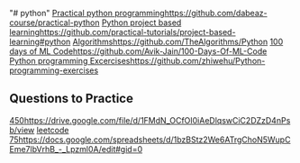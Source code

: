 "# python" 
[Practical python programming](https://github.com/dabeaz-course/practical-python)https://github.com/dabeaz-course/practical-python
[Python project based learning](https://github.com/practical-tutorials/project-based-learning#python)https://github.com/practical-tutorials/project-based-learning#python
[Algorithms](https://github.com/TheAlgorithms/Python)https://github.com/TheAlgorithms/Python
[100 days of ML Code](https://github.com/Avik-Jain/100-Days-Of-ML-Code)https://github.com/Avik-Jain/100-Days-Of-ML-Code
[Python programming Excercises](https://github.com/zhiwehu/Python-programming-exercises)https://github.com/zhiwehu/Python-programming-exercises

## Questions to Practice

[450](https://drive.google.com/file/d/1FMdN_OCfOI0iAeDlqswCiC2DZzD4nPsb/view)https://drive.google.com/file/d/1FMdN_OCfOI0iAeDlqswCiC2DZzD4nPsb/view
[leetcode 75](https://docs.google.com/spreadsheets/d/1bzBStz2We6ATrgChoN5WupCEme7lbVrhB_-_Lpzml0A/edit#gid=0)https://docs.google.com/spreadsheets/d/1bzBStz2We6ATrgChoN5WupCEme7lbVrhB_-_Lpzml0A/edit#gid=0
